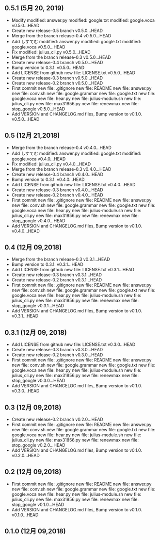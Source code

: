 ## 0.5.1 (5月 20, 2019)
  - Modify 	modified:   answer.py 	modified:   google.txt 	modified:   google.voca  v0.5.0...HEAD
  - Create new release-0.5 branch  v0.5.0...HEAD
  - Merge from the branch release-0.4  v0.5.0...HEAD
  - Add しすてむ 	modified:   answer.py 	modified:   google.txt 	modified:   google.voca  v0.5.0...HEAD
  - Fix 	modified:   julius_cli.py  v0.5.0...HEAD
  - Merge from the branch release-0.3  v0.5.0...HEAD
  - Create new release-0.4 branch  v0.5.0...HEAD
  - Bump version to 0.3.1.  v0.5.0...HEAD
  - Add LICENSE from github 	new file:   LICENSE.txt  v0.5.0...HEAD
  - Create new release-0.3 branch  v0.5.0...HEAD
  - Create new release-0.2 branch  v0.5.0...HEAD
  - First commit 	new file:   .gitignore 	new file:   README 	new file:   answer.py 	new file:   conv.sh 	new file:   google.grammar 	new file:   google.txt 	new file:   google.voca 	new file:   hear.py 	new file:   julius-module.sh 	new file:   julius_cli.py 	new file:   max31856.py 	new file:   renewmax 	new file:   stop_google  v0.5.0...HEAD
  - Add VERSION and CHANGELOG.md files, Bump version to v0.1.0.  v0.5.0...HEAD

## 0.5 (12月 21,2018)
  - Merge from the branch release-0.4  v0.4.0...HEAD
  - Add しすてむ 	modified:   answer.py 	modified:   google.txt 	modified:   google.voca  v0.4.0...HEAD
  - Fix 	modified:   julius_cli.py  v0.4.0...HEAD
  - Merge from the branch release-0.3  v0.4.0...HEAD
  - Create new release-0.4 branch  v0.4.0...HEAD
  - Bump version to 0.3.1.  v0.4.0...HEAD
  - Add LICENSE from github 	new file:   LICENSE.txt  v0.4.0...HEAD
  - Create new release-0.3 branch  v0.4.0...HEAD
  - Create new release-0.2 branch  v0.4.0...HEAD
  - First commit 	new file:   .gitignore 	new file:   README 	new file:   answer.py 	new file:   conv.sh 	new file:   google.grammar 	new file:   google.txt 	new file:   google.voca 	new file:   hear.py 	new file:   julius-module.sh 	new file:   julius_cli.py 	new file:   max31856.py 	new file:   renewmax 	new file:   stop_google  v0.4.0...HEAD
  - Add VERSION and CHANGELOG.md files, Bump version to v0.1.0.  v0.4.0...HEAD

## 0.4 (12月 09,2018)
  - Merge from the branch release-0.3  v0.3.1...HEAD
  - Bump version to 0.3.1.  v0.3.1...HEAD
  - Add LICENSE from github 	new file:   LICENSE.txt  v0.3.1...HEAD
  - Create new release-0.3 branch  v0.3.1...HEAD
  - Create new release-0.2 branch  v0.3.1...HEAD
  - First commit 	new file:   .gitignore 	new file:   README 	new file:   answer.py 	new file:   conv.sh 	new file:   google.grammar 	new file:   google.txt 	new file:   google.voca 	new file:   hear.py 	new file:   julius-module.sh 	new file:   julius_cli.py 	new file:   max31856.py 	new file:   renewmax 	new file:   stop_google  v0.3.1...HEAD
  - Add VERSION and CHANGELOG.md files, Bump version to v0.1.0.  v0.3.1...HEAD

## 0.3.1 (12月 09, 2018)
  - Add LICENSE from github 	new file:   LICENSE.txt  v0.3.0...HEAD
  - Create new release-0.3 branch  v0.3.0...HEAD
  - Create new release-0.2 branch  v0.3.0...HEAD
  - First commit 	new file:   .gitignore 	new file:   README 	new file:   answer.py 	new file:   conv.sh 	new file:   google.grammar 	new file:   google.txt 	new file:   google.voca 	new file:   hear.py 	new file:   julius-module.sh 	new file:   julius_cli.py 	new file:   max31856.py 	new file:   renewmax 	new file:   stop_google  v0.3.0...HEAD
  - Add VERSION and CHANGELOG.md files, Bump version to v0.1.0.  v0.3.0...HEAD

## 0.3 (12月 09,2018)
  - Create new release-0.2 branch  v0.2.0...HEAD
  - First commit 	new file:   .gitignore 	new file:   README 	new file:   answer.py 	new file:   conv.sh 	new file:   google.grammar 	new file:   google.txt 	new file:   google.voca 	new file:   hear.py 	new file:   julius-module.sh 	new file:   julius_cli.py 	new file:   max31856.py 	new file:   renewmax 	new file:   stop_google  v0.2.0...HEAD
  - Add VERSION and CHANGELOG.md files, Bump version to v0.1.0.  v0.2.0...HEAD

## 0.2 (12月 09,2018)
  - First commit 	new file:   .gitignore 	new file:   README 	new file:   answer.py 	new file:   conv.sh 	new file:   google.grammar 	new file:   google.txt 	new file:   google.voca 	new file:   hear.py 	new file:   julius-module.sh 	new file:   julius_cli.py 	new file:   max31856.py 	new file:   renewmax 	new file:   stop_google  v0.1.0...HEAD
  - Add VERSION and CHANGELOG.md files, Bump version to v0.1.0.  v0.1.0...HEAD

## 0.1.0 (12月 09,2018)


